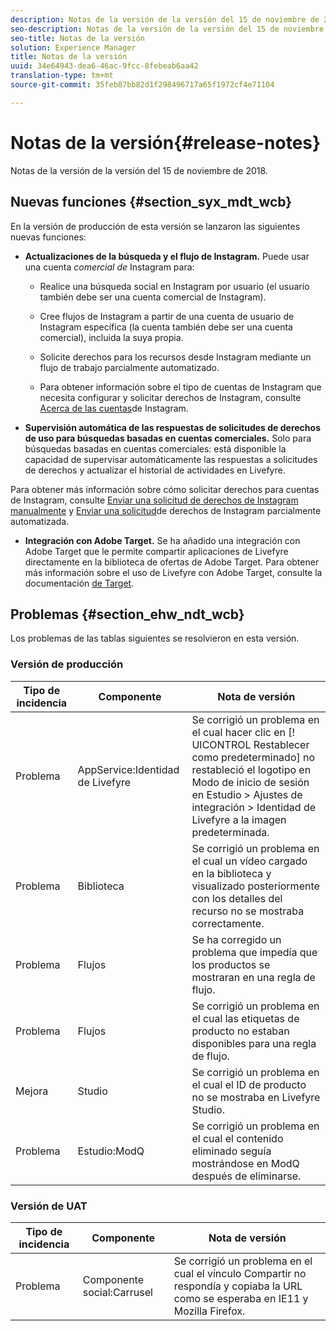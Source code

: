 ```yaml
---
description: Notas de la versión de la versión del 15 de noviembre de 2018.
seo-description: Notas de la versión de la versión del 15 de noviembre de 2018.
seo-title: Notas de la versión
solution: Experience Manager
title: Notas de la versión
uuid: 34e64943-dea6-46ac-9fcc-8febeab6aa42
translation-type: tm+mt
source-git-commit: 35feb87bb82d1f298496717a65f1972cf4e71104

---
```



# Notas de la versión{#release-notes}

Notas de la versión de la versión del 15 de noviembre de 2018.

## Nuevas funciones {#section_syx_mdt_wcb}

En la versión de producción de esta versión se lanzaron las siguientes nuevas funciones:

* **Actualizaciones de la búsqueda y el flujo de Instagram.** Puede usar una cuenta *comercial de* Instagram para:

   * Realice una búsqueda social en Instagram por usuario (el usuario también debe ser una cuenta comercial de Instagram).

   * Cree flujos de Instagram a partir de una cuenta de usuario de Instagram específica (la cuenta también debe ser una cuenta comercial), incluida la suya propia.

   * Solicite derechos para los recursos desde Instagram mediante un flujo de trabajo parcialmente automatizado.

   * Para obtener información sobre el tipo de cuentas de Instagram que necesita configurar y solicitar derechos de Instagram, consulte [Acerca de las cuentas](/help/using/c-users-creating-accounts-with-studio-access/t-configure-social-accout-instagram/c-about-instagram-accounts.md)de Instagram.

* **Supervisión automática de las respuestas de solicitudes de derechos de uso para búsquedas basadas en cuentas comerciales.** Solo para búsquedas basadas en cuentas comerciales: está disponible la capacidad de supervisar automáticamente las respuestas a solicitudes de derechos y actualizar el historial de actividades en Livefyre.

Para obtener más información sobre cómo solicitar derechos para cuentas de Instagram, consulte [Enviar una solicitud de derechos de Instagram manualmente](/help/using/c-how-requesting-rights-works/c-send-instagram-manual-rights-request.md) y [Enviar una solicitud](/help/using/c-how-requesting-rights-works/c-send-an-instagram-rights-request-from-the-library.md)de derechos de Instagram parcialmente automatizada.

* **Integración con Adobe Target.** Se ha añadido una integración con Adobe Target que le permite compartir aplicaciones de Livefyre directamente en la biblioteca de ofertas de Adobe Target. Para obtener más información sobre el uso de Livefyre con Adobe Target, consulte la documentación [de Target](https://marketing.adobe.com/resources/help/en_US/livefyre/livefyre-target.html).

## Problemas {#section_ehw_ndt_wcb}

Los problemas de las tablas siguientes se resolvieron en esta versión.

### Versión de producción

| Tipo de incidencia | Componente | Nota de versión |
|--- |--- |--- |
| Problema | AppService:Identidad de Livefyre | Se corrigió un problema en el cual hacer clic en [! UICONTROL Restablecer como predeterminado] no restableció el logotipo en Modo de inicio de sesión en Estudio &gt; Ajustes de integración &gt; Identidad de Livefyre a la imagen predeterminada. |
| Problema | Biblioteca | Se corrigió un problema en el cual un vídeo cargado en la biblioteca y visualizado posteriormente con los detalles del recurso no se mostraba correctamente. |
| Problema | Flujos | Se ha corregido un problema que impedía que los productos se mostraran en una regla de flujo. |
| Problema | Flujos | Se corrigió un problema en el cual las etiquetas de producto no estaban disponibles para una regla de flujo. |
| Mejora | Studio | Se corrigió un problema en el cual el ID de producto no se mostraba en Livefyre Studio. |
| Problema | Estudio:ModQ | Se corrigió un problema en el cual el contenido eliminado seguía mostrándose en ModQ después de eliminarse. |

### Versión de UAT

| **Tipo de incidencia** | **Componente** | **Nota de versión** |
|---|---|---|
| Problema | Componente social:Carrusel | Se corrigió un problema en el cual el vínculo Compartir no respondía y copiaba la URL como se esperaba en IE11 y Mozilla Firefox. |